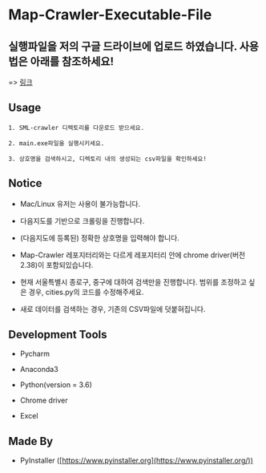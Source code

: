 # Map-Crawler-Executable-File

## 실행파일을 저의 구글 드라이브에 업로드 하였습니다. 사용법은 아래를 참조하세요!
=> [링크](https://drive.google.com/open?id=1bNb8iwZm9n3MHbR8Seeqn6NIvVY-VAP1)

## Usage

```
1. SML-crawler 디렉토리를 다운로드 받으세요.

2. main.exe파일을 실행시키세요.

3. 상호명을 검색하시고, 디렉토리 내의 생성되는 csv파일을 확인하세요!
```

## Notice
* Mac/Linux 유저는 사용이 불가능합니다.

* 다음지도를 기반으로 크롤링을 진행합니다.

* (다음지도에 등록된) 정확한 상호명을 입력해야 합니다.

* Map-Crawler 레포지터리와는 다르게 레포지터리 안에 chrome driver(버전 2.38)이 포함되있습니다.

* 현재 서울특별시 종로구, 중구에 대하여 검색만을 진행합니다. 범위를 조정하고 싶은 경우,
cities.py의 코드를 수정해주세요.

* 새로 데이터를 검색하는 경우, 기존의 CSV파일에 덧붙혀집니다.

## Development Tools

* Pycharm

* Anaconda3

* Python(version = 3.6)

* Chrome driver

* Excel

## Made By

* PyInstaller ([https://www.pyinstaller.org](https://www.pyinstaller.org/))
